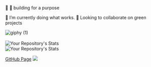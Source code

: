 👋 
 👀 building for a purpose
 
 🌱 I’m currently doing what works.
  :leaves: Looking to collaborate on green projects 

![giphy (1)](https://user-images.githubusercontent.com/21232416/154744237-3bf21a83-d270-4268-954d-4b6f4b481ee7.gif)
<br>
  <br>
  ![Your Repository's Stats](https://github-readme-stats.vercel.app/api/top-langs/?username=couchmeka&theme=blue-green)
  <br>
  ![Your Repository's Stats](https://github-readme-stats.vercel.app/api?username=couchmeka&show_icons=true)
  <br>
  

[GitHub Page](https://couchmeka.github.io)
![](https://komarev.com/ghpvc/?username=couchmeka&color=green)


